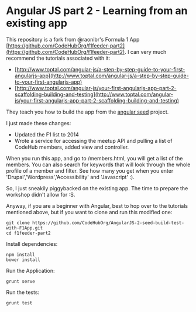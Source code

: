 # Angular JS part 2 - Learning from an existing app

This repository is a fork from @raonibr's Formula 1 App [https://github.com/CodeHubOrg/f1feeder-part2](https://github.com/CodeHubOrg/f1feeder-part2). 
I can very much recommend the tutorials associated with it:
- [http://www.toptal.com/angular-js/a-step-by-step-guide-to-your-first-angularjs-app](http://www.toptal.com/angular-js/a-step-by-step-guide-to-your-first-angularjs-app)
- [http://www.toptal.com/angular-js/your-first-angularjs-app-part-2-scaffolding-building-and-testing](http://www.toptal.com/angular-js/your-first-angularjs-app-part-2-scaffolding-building-and-testing)

They teach you how to build the app from the [angular seed](https://github.com/angular/angular-seed) project. 

I just made these changes:
- Updated the F1 list to 2014
- Wrote a service for accessing the meetup API and pulling a list of CodeHub members, added view and controller. 

When you run this app, and go to /members.html, you will get a list of the members. You can also search for keywords that will look through the whole profile of a member and filter. See how many you get when you enter 'Drupal','Wordpress','Accessibility' and 'Javascript' :).

So, I just sneakily piggybacked on the existing app. The time to prepare the workshop didn't allow for  :S. 

Anyway, if you are a beginner with Angular, best to hop over to the tutorials mentioned above, but if you want to clone and run this modified one: 

```
git clone https://github.com/CodeHubOrg/AngularJS-2-seed-build-test-with-F1App.git
cd f1feeder-part2
```

Install dependencies:

```
npm install
bower install
```

Run the Application:

```
grunt serve
```

Run the tests:

```
grunt test
```


